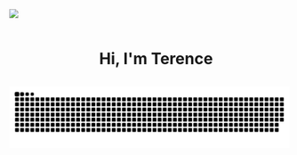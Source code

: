 <!--horizontal divider(gradiant)-->
<img src="https://user-images.githubusercontent.com/73097560/115834477-dbab4500-a447-11eb-908a-139a6edaec5c.gif">

<!--h1 without bottom border-->
<div id="user-content-toc">
  <ul align="center">
    <summary><h1 style="display: inline-block">Hi, I'm Terence</h1></summary>
  </ul>
</div>


<!--- snake -->
<div align="center">
  <img  src="https://raw.githubusercontent.com/Jake-Yeo/Jake-Yeo/5427fcfa7c03bf0e71986ed78ef1efc0a168813b/grid-snake.svg"
       alt="snake" /></a>
</div>

<!--
**tyin76/tyin76** is a ✨ _special_ ✨ repository because its `README.md` (this file) appears on your GitHub profile.

Here are some ideas to get you started:

- 🔭 I’m currently working on ...
- 🌱 I’m currently learning ...
- 👯 I’m looking to collaborate on ...
- 🤔 I’m looking for help with ...
- 💬 Ask me about ...
- 📫 How to reach me: ...
- 😄 Pronouns: ...
- ⚡ Fun fact: ...
-->
